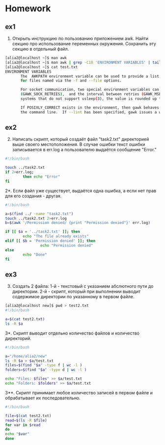 # Homework

## ex1

1. Открыть инструкцию по пользованию приложением awk. Найти секцию про использование переменных окружения. Сохранить эту секцию в отдельный файл.

```bash
[alia2@localhost ~]$ man awk
[alia2@localhost ~]$ man awk | grep -C10 'ENVIRONMENT VARIABLES' | tail -11 > test.txt
[alia2@localhost ~]$ cat test.txt
ENVIRONMENT VARIABLES
       The  AWKPATH environment variable can be used to provide a list of directories that gawk searches when looking
       for files named via the -f and --file options.

       For socket communication, two special environment variables can be used  to  control  the  number  of  retries
       (GAWK_SOCK_RETRIES),  and the interval between retries (GAWK_MSEC_SLEEP).  The interval is in milliseconds. On
       systems that do not support usleep(3), the value is rounded up to an integral number of seconds.

       If POSIXLY_CORRECT exists in the environment, then gawk behaves exactly as if --posix had  been  specified  on
       the command line.  If --lint has been specified, gawk issues a warning message to this effect.

```

## ex2

2. Написать скрипт, который создаёт файл "task2.txt" директорией выше своего местоположения. В случае ошибки текст ошибки записывается в err.log а пользователю выдаётся сообщение "Error."

```bash
#!/bin/bash

touch ../task2.txt
if 2>err.log;
        then echo "Error"
fi
```

2*. Если файл уже существует, выдаётся одна ошибка, а если нет прав для его создания - другая.

```bash
#!/bin/bash

a=$(find ../ -name "task2.txt")
touch ../task2.txt 2>err.log
b=$(awk '/Permission denied/ {print "Permission denied"}' err.log)

if [[ $a = '../task2.txt' ]]; then
        echo "The file already exists"
elif [[ $b = 'Permission denied' ]]; then
                echo "Permission denied"
else
        echo "Done"
fi
```

## ex3

3. Создать 2 файла: 1-й - текстовый с указанием абслютного пути до директории. 2-й - скрипт, который при выполнении выводит содержимое директории по указанному в первом файле.

```bash
[alia2@localhost new]$ pwd > test2.txt
#!/bin/bash

a=$(cat test2.txt)
ls -R $a
```

3*. Скрипт выводит отдельно количество файлов и количество директорий.

```bash
#!/bin/bash

a="/home/alia2/new"
ls -R $a > $a/test.txt
files=$(find "$a" -type f | wc -l )
folders=$(find "$a" -type d | wc -l )

echo "Files: $files" >> $a/test.txt
echo "Folders: $folders" >> $a/test.txt
```

3**. Скрипт принимает любое количество записей в первом файле и обрабатывает их последовательно.

```bash
#!/bin/bash

file=$(cat test2.txt)
read=$(ls -R $file)
for var in $read
do
echo "$var"
done
```

